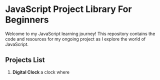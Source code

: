 # JavaScript Project Library For Beginners 

Welcome to my JavaScript learning journey! This repository contains the code and resources for my ongoing project as I explore the world of JavaScript.

## Projects List
<ol>
  <li>
    <strong>Digital Clock </strong> a clock where
  </li>
</ol>